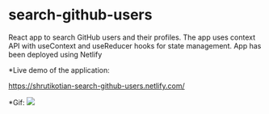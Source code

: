 # search-github-users

React app to search GitHub users and their profiles. The app uses context API with useContext and useReducer hooks for state management.
App has been deployed using Netlify

*Live demo of the application:

 https://shrutikotian-search-github-users.netlify.com/
 
 *Gif:
![](file:///Users/shrutikotian/Desktop/searchGithubUsers.gif)

